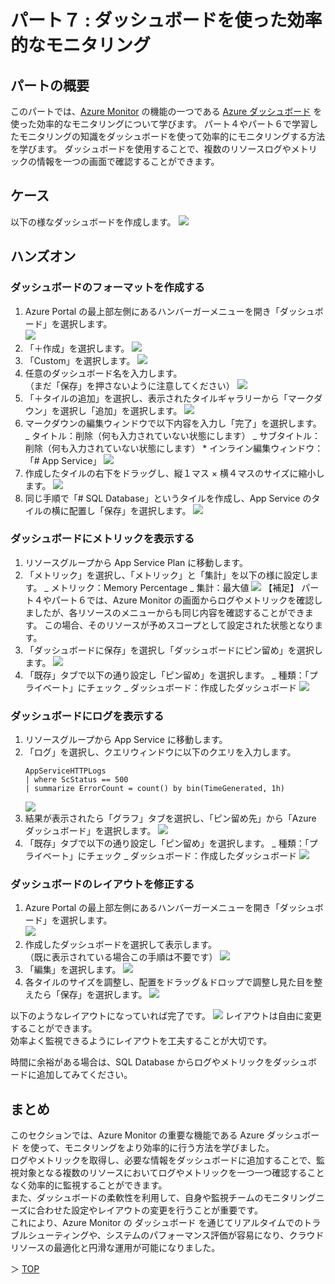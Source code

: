# パート７ : ダッシュボードを使った効率的なモニタリング

## パートの概要

このパートでは、[Azure Monitor](https://learn.microsoft.com/ja-jp/azure/azure-monitor/overview) の機能の一つである [Azure ダッシュボード](https://learn.microsoft.com/ja-jp/azure/azure-monitor/visualize/tutorial-logs-dashboards) を使った効率的なモニタリングについて学びます。
パート４やパート６で学習したモニタリングの知識をダッシュボードを使って効率的にモニタリングする方法を学びます。
ダッシュボードを使用することで、複数のリソースログやメトリックの情報を一つの画面で確認することができます。

## ケース

以下の様なダッシュボードを作成します。
![](./images/07/18.png)

## ハンズオン

### ダッシュボードのフォーマットを作成する

1. Azure Portal の最上部左側にあるハンバーガーメニューを開き「ダッシュボード」を選択します。  
   ![](./images/07/01.png)
2. 「＋作成」を選択します。
   ![](./images/07/02.png)
3. 「Custom」を選択します。
   ![](./images/07/03.png)
4. 任意のダッシュボード名を入力します。  
   （まだ「保存」を押さないように注意してください）
   ![](./images/07/04.png)
5. 「＋タイルの追加」を選択し、表示されたタイルギャラリーから「マークダウン」を選択し「追加」を選択します。
   ![](./images/07/05.png)
6. マークダウンの編集ウィンドウで以下内容を入力し「完了」を選択します。
   _ タイトル：削除（何も入力されていない状態にします）
   _ サブタイトル：削除（何も入力されていない状態にします） \* インライン編集ウィンドウ：「# App Service」
   ![](./images/07/06.png)
7. 作成したタイルの右下をドラッグし、縦１マス × 横４マスのサイズに縮小します。
   ![](./images/07/07.png)
8. 同じ手順で「# SQL Database」というタイルを作成し、App Service のタイルの横に配置し「保存」を選択します。
   ![](./images/07/08.png)

### ダッシュボードにメトリックを表示する

1. リソースグループから App Service Plan に移動します。
2. 「メトリック」を選択し、「メトリック」と「集計」を以下の様に設定します。
   _ メトリック：Memory Percentage
   _ 集計：最大値
   ![](./images/07/09.png)
   【補足】
   パート４やパート６では、Azure Monitor の画面からログやメトリックを確認しましたが、各リソースのメニューからも同じ内容を確認することができます。
   この場合、そのリソースが予めスコープとして設定された状態となります。
3. 「ダッシュボードに保存」を選択し「ダッシュボードにピン留め」を選択します。
   ![](./images/07/10.png)
4. 「既存」タブで以下の通り設定し「ピン留め」を選択します。
   _ 種類：「プライベート」にチェック
   _ ダッシュボード：作成したダッシュボード
   ![](./images/07/11.png)

### ダッシュボードにログを表示する

1. リソースグループから App Service に移動します。
2. 「ログ」を選択し、クエリウィンドウに以下のクエリを入力します。
   ```
   AppServiceHTTPLogs
   | where ScStatus == 500
   | summarize ErrorCount = count() by bin(TimeGenerated, 1h)
   ```
   ![](./images/07/12.png)
3. 結果が表示されたら「グラフ」タブを選択し、「ピン留め先」から「Azure ダッシュボード」を選択します。
   ![](./images/07/13.png)
4. 「既存」タブで以下の通り設定し「ピン留め」を選択します。
   _ 種類：「プライベート」にチェック
   _ ダッシュボード：作成したダッシュボード
   ![](./images/07/14.png)

### ダッシュボードのレイアウトを修正する

1. Azure Portal の最上部左側にあるハンバーガーメニューを開き「ダッシュボード」を選択します。  
   ![](./images/07/01.png)
2. 作成したダッシュボードを選択して表示します。  
   （既に表示されている場合この手順は不要です）
   ![](./images/07/15.png)
3. 「編集」を選択します。
   ![](./images/07/16.png)
4. 各タイルのサイズを調整し、配置をドラッグ＆ドロップで調整し見た目を整えたら「保存」を選択します。
   ![](./images/07/17.png)

以下のようなレイアウトになっていれば完了です。
![](./images/07/18.png)
レイアウトは自由に変更することができます。  
効率よく監視できるようにレイアウトを工夫することが大切です。

時間に余裕がある場合は、SQL Database からログやメトリックをダッシュボードに追加してみてください。

## まとめ

このセクションでは、Azure Monitor の重要な機能である Azure ダッシュボード を使って、モニタリングをより効率的に行う方法を学びました。  
ログやメトリックを取得し、必要な情報をダッシュボードに追加することで、監視対象となる複数のリソースにおいてログやメトリックを一つ一つ確認することなく効率的に監視することができます。  
また、ダッシュボードの柔軟性を利用して、自身や監視チームのモニタリングニーズに合わせた設定やレイアウトの変更を行うことが重要です。  
これにより、Azure Monitor の ダッシュボード を通じてリアルタイムでのトラブルシューティングや、システムのパフォーマンス評価が容易になり、クラウドリソースの最適化と円滑な運用が可能になりました。

＞ [TOP](/README.md)
